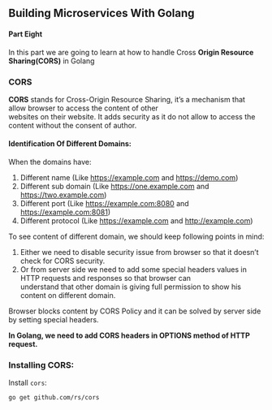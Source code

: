 ## Building Microservices With Golang

#### Part Eight
In this part we are going to learn at how to handle Cross <b>Origin Resource Sharing(CORS)</b> in Golang<br>

### CORS
<b>CORS</b> stands for Cross-Origin Resource Sharing, it’s a mechanism that allow browser to access the content of other <br> 
websites on their website. It adds security as it do not allow to access the content without the consent of author.

#### Identification Of Different Domains:
When the domains have:
1. Different name (Like https://example.com and https://demo.com)
2. Different sub domain (Like https://one.example.com and https://two.example.com)
3. Different port (Like https://example.com:8080 and https://example.com:8081)
4. Different protocol (Like https://example.com and http://example.com)

To see content of different domain, we should keep following points in mind:
1. Either we need to disable security issue from browser so that it doesn’t check for CORS security.
2. Or from server side we need to add some special headers values in HTTP requests and responses so that browser can <br>
understand that other domain is giving full permission to show his content on different domain.

Browser blocks content by CORS Policy and it can be solved by server side by setting special headers.

<b> In Golang, we need to add CORS headers in OPTIONS method of HTTP request.</b>

### Installing CORS:

Install `cors`:

    go get github.com/rs/cors
